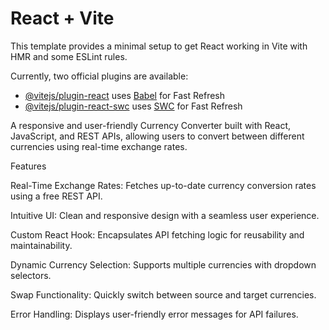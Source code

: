 # React + Vite

This template provides a minimal setup to get React working in Vite with HMR and some ESLint rules.

Currently, two official plugins are available:

- [@vitejs/plugin-react](https://github.com/vitejs/vite-plugin-react/blob/main/packages/plugin-react/README.md) uses [Babel](https://babeljs.io/) for Fast Refresh
- [@vitejs/plugin-react-swc](https://github.com/vitejs/vite-plugin-react-swc) uses [SWC](https://swc.rs/) for Fast Refresh

A responsive and user-friendly Currency Converter built with React, JavaScript, and REST APIs, allowing users to convert between different currencies using real-time exchange rates.

Features

Real-Time Exchange Rates: Fetches up-to-date currency conversion rates using a free REST API.

Intuitive UI: Clean and responsive design with a seamless user experience.

Custom React Hook: Encapsulates API fetching logic for reusability and maintainability.

Dynamic Currency Selection: Supports multiple currencies with dropdown selectors.

Swap Functionality: Quickly switch between source and target currencies.

Error Handling: Displays user-friendly error messages for API failures.
